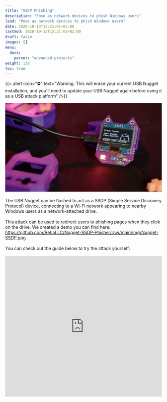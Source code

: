 ```yaml
---
title: "SSDP Phishing"
description: "Pose as network devices to phish Windows users"
lead: "Pose as network devices to phish Windows users"
date: 2020-10-13T15:21:01+02:00
lastmod: 2020-10-13T15:21:01+02:00
draft: false
images: []
menu:
  docs:
    parent: "advanced-projects"
weight: 120
toc: true
---
```


{{< alert icon="⛔️" text="Warning: This will erase your current USB Nugget installation, and you'll need to update your USB Nugget again before using it as a USB attack platform" />}}

<img src="/images/Nugget-SSDP.png" title="SSDP Image"/>
<br /><br />
The USB Nugget can be flashed to act as a SSDP (Simple Service Discovery Protocol) device, connecting to a Wi-Fi network appearing to nearby Windows users as a network-attached drive.
<br /> <br />
This attack can be used to redirect users to phishing pages when they click on the drive. We created a demo you can find here: <a href="https://github.com/RetiaLLC/Nugget-SSDP-Phisher/raw/main/img/Nugget-SSDP.png">https://github.com/RetiaLLC/Nugget-SSDP-Phisher/raw/main/img/Nugget-SSDP.png</a>
<br /><br />
You can check out the guide below to try the attack yourself:
<br /><br />

<iframe width="100%" height="450" src="https://www.youtube.com/embed/MIwk18OojYQ" title="YouTube video player" frameborder="0" allow="accelerometer; autoplay; clipboard-write; encrypted-media; gyroscope; picture-in-picture" allowfullscreen></iframe>